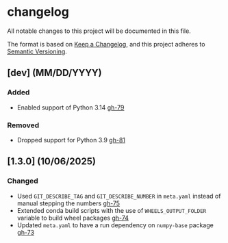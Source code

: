 # changelog
All notable changes to this project will be documented in this file.

The format is based on [Keep a Changelog](https://keepachangelog.com/en/1.1.0/),
and this project adheres to [Semantic Versioning](https://semver.org/spec/v2.0.0.html).

## [dev] (MM/DD/YYYY)

### Added
* Enabled support of Python 3.14 [gh-79](https://github.com/IntelPython/mkl_random/pull/79)

### Removed
* Dropped support for Python 3.9 [gh-81](https://github.com/IntelPython/mkl_random/pull/81)

## [1.3.0] (10/06/2025)

### Changed
* Used `GIT_DESCRIBE_TAG` and `GIT_DESCRIBE_NUMBER` in `meta.yaml` instead of manual stepping the numbers [gh-75](https://github.com/IntelPython/mkl_random/pull/75)
* Extended conda build scripts with the use of `WHEELS_OUTPUT_FOLDER` variable to build wheel packages [gh-74](https://github.com/IntelPython/mkl_random/pull/74)
* Updated `meta.yaml` to have a run dependency on `numpy-base` package [gh-73](https://github.com/IntelPython/mkl_random/pull/73)
